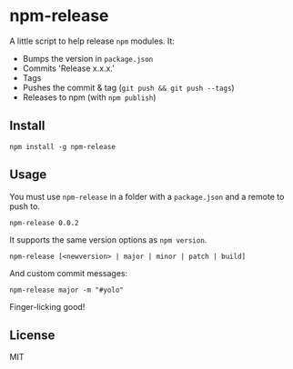 # npm-release

A little script to help release `npm` modules. It:

- Bumps the version in `package.json`
- Commits 'Release x.x.x.'
- Tags
- Pushes the commit & tag (`git push && git push --tags`)
- Releases to npm (with `npm publish`)

## Install

`npm install -g npm-release`

## Usage

You must use `npm-release` in a folder with a `package.json` and a remote to push to.

`npm-release 0.0.2`

It supports the same version options as `npm version`.

`npm-release [<newversion> | major | minor | patch | build]`

And custom commit messages:

`npm-release major -m "#yolo"`

Finger-licking good!

## License

MIT